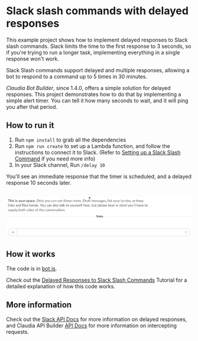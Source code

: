 # Slack slash commands with delayed responses

This example project shows how to implement delayed responses to Slack slash commands. Slack limits the time to the first response to 3 seconds, so if you're trying to run a longer task, implementing everything in a single response won't work. 

Slack Slash commands support delayed and multiple responses, allowing a bot to respond to a command up to 5 times in 30 minutes.

_Claudia Bot Builder_, since 1.4.0, offers a simple solution for delayed responses. This project demonstrates how to do that by implementing a simple alert timer. You can tell it how many seconds to wait, and it will ping you after that period.

## How to run it

1. Run `npm install` to grab all the dependencies
2. Run `npm run create` to set up a Lambda function, and follow the instructions to connect it to Slack. (Refer to [Setting up a Slack Slash Command](https://github.com/claudiajs/claudia-bot-builder/blob/master/docs/GETTING_STARTED.md#slack-app-slash-command-configuration) if you need more info)
3. In your Slack channel, Run `/delay 10` 


You'll see an immediate response that the timer is scheduled, and a delayed response 10 seconds later.

<br/>
<img src="slack-delayed-response.gif" width="650" />
<br/>

## How it works

The code is in [bot.js](bot.js).

Check out the [Delayed Responses to Slack Slash Commands](https://claudiajs.com/tutorials/slack-delayed-responses.html) Tutorial for a detailed explanation of how this code works.

## More information

Check out the [Slack API Docs](https://api.slack.com/slash-commands#responding_to_a_command) for more information on delayed responses, and Claudia API Builder [API Docs](https://github.com/claudiajs/claudia-api-builder/blob/master/docs/api.md#intercepting-requests) for more information on intercepting requests.
